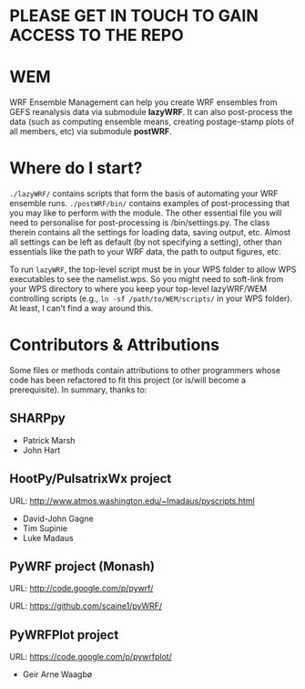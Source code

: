 **PLEASE GET IN TOUCH TO GAIN ACCESS TO THE REPO**
===
WEM
===

WRF Ensemble Management can help you create WRF ensembles from GEFS reanalysis
data via submodule **lazyWRF**. It can also post-process the data (such as 
computing ensemble means, creating postage-stamp plots of all members, etc)
via submodule **postWRF**.

Where do I start?
=================

```./lazyWRF/``` contains scripts that form the basis of automating your WRF 
ensemble runs. ```./postWRF/bin/``` contains examples of post-processing that
you may like to perform with the module. The other essential file you will need 
to personalise for post-processing is /bin/settings.py. The class therein contains
all the settings for loading data, saving output, etc. Almost all settings can be
left as default (by not specifying a setting), other than essentials like 
the path to your WRF data, the path to output figures, etc.

To run ```lazyWRF```, the top-level script must be in your WPS folder to allow WPS
executables to see the namelist.wps. So you might need to soft-link from your WPS
directory to where you keep your top-level lazyWRF/WEM controlling scripts (e.g.,
```ln -sf /path/to/WEM/scripts/``` in your WPS folder). At least,
I can't find a way around this.

Contributors & Attributions
===========================

Some files or methods contain attributions to other programmers whose
code has been refactored to fit this project (or is/will become a 
prerequisite). In summary, thanks to:

SHARPpy
-------

* Patrick Marsh
* John Hart

HootPy/PulsatrixWx project
--------------------------

URL: http://www.atmos.washington.edu/~lmadaus/pyscripts.html

* David-John Gagne
* Tim Supinie
* Luke Madaus

PyWRF project (Monash)
----------------------

URL: http://code.google.com/p/pywrf/

URL: https://github.com/scaine1/pyWRF/

PyWRFPlot project
-----------------

URL: https://code.google.com/p/pywrfplot/

* Geir Arne Waagbø

